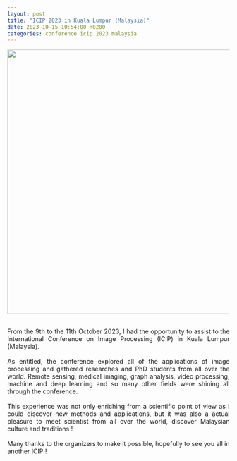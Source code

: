 ```yaml
---
layout: post
title: "ICIP 2023 in Kuala Lumpur (Malaysia)"
date: 2023-10-15 10:54:00 +0200
categories: conference icip 2023 malaysia
---
```


<p align="center"> <img width=600px src="/images/WhatsApp Image 2023-10-12 at 16.36.10.jpeg"> </p>

<br/>

<div style="text-align: justify">
From the 9th to the 11th October 2023, I had the opportunity to assist to the International Conference on Image Processing (ICIP) in Kuala Lumpur (Malaysia). 
</div>
<br/>

<div style="text-align: justify">
As entitled, the conference explored all of the applications of image processing and gathered researches and PhD students from all over the world. Remote sensing, medical imaging, graph analysis, video processing, machine and deep learning and so many other fields were shining all through the conference. 
</div>
<br/>

<div style="text-align: justify">
This experience was not only enriching from a scientific point of view as I could discover new methods and applications, but it was also a actual pleasure to meet scientist from all over the world, discover Malaysian culture and traditions ! 
</div>
<br/>
<div style="text-align: justify">
Many thanks to the organizers to make it possible, hopefully to see you all in another ICIP ! 
</div>
